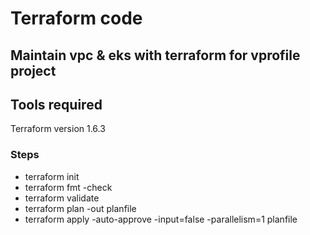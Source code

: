 # Terraform code
## Maintain vpc & eks with terraform for vprofile project
## Tools required

Terraform version 1.6.3
### Steps

   - terraform init
   - terraform fmt -check
   - terraform validate
   - terraform plan -out planfile
   - terraform apply -auto-approve -input=false -parallelism=1 planfile
